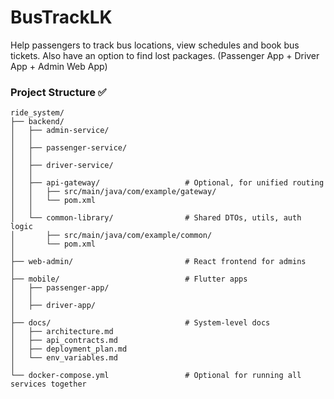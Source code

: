 # BusTrackLK
Help passengers to track bus locations, view schedules and book bus tickets. Also have an option to find lost packages.
(Passenger App + Driver App + Admin Web App)


### Project Structure ✅

```text
ride_system/
├── backend/
│   ├── admin-service/
│   │
│   ├── passenger-service/
│   │
│   ├── driver-service/
│   │
│   ├── api-gateway/                   # Optional, for unified routing
│   │   ├── src/main/java/com/example/gateway/
│   │   └── pom.xml
│   │
│   └── common-library/                # Shared DTOs, utils, auth logic
│       ├── src/main/java/com/example/common/
│       └── pom.xml
│
├── web-admin/                         # React frontend for admins
│
├── mobile/                            # Flutter apps
│   ├── passenger-app/
│   │
│   ├── driver-app/
│
├── docs/                              # System-level docs
│   ├── architecture.md
│   ├── api_contracts.md
│   ├── deployment_plan.md
│   └── env_variables.md
│
└── docker-compose.yml                 # Optional for running all services together

